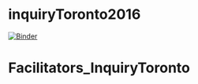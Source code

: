 # inquiryToronto2016



[![Binder](http://mybinder.org/badge.svg)](http://mybinder.org/repo/ajvanengelen/inquiryToronto2016)
# Facilitators_InquiryToronto
